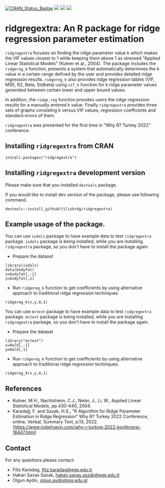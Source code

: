 [![CRAN_Status_Badge](http://www.r-pkg.org/badges/version/ridgregextra?color=green)](https://cran.r-project.org/package=ridgregextra)
[![](http://cranlogs.r-pkg.org/badges/grand-total/ridgregextra?color=green)](https://cran.r-project.org/package=ridgregextra)
[![](http://cranlogs.r-pkg.org/badges/ridgregextra?color=green)](https://cran.r-project.org/package=ridgregextra)
[![](http://cranlogs.r-pkg.org/badges/last-week/ridgregextra?color=green)](https://cran.r-project.org/package=ridgregextra)

# ridgregextra: An R package for ridge regression parameter estimation

`ridgregextra` focuses on finding the ridge parameter value k which makes the VIF values closest to 1 while keeping them above 1 as stressed "Applied Linear Statistical Models" (Kutner et al., 2004). The package includes the `ridgereg_k` function, presents a system that automatically determines the k value in a certain range defined by the user and provides detailed ridge regression results. `ridgereg_k` also provides ridge regression tables (VIF, MSE, R2, Beta, Stdbeta) using `vif_k` function for k ridge parameter values generated between certain lower and upper bound values. 

In addition, the `ridge_reg` function provides users the ridge regression results for a manually entered k value. Finally `ridgregextra` provides three sets of graphs consisting k versus VIF values,  regression coefficents and standard errors of them.

`ridgregextra` was presented for the first time in "Why R? Turkey 2022" conference.

## Installing `ridgregextra` from CRAN

```
install.packages("ridgregextra")
```


## Installing `ridgregextra` development version


Please make sure that you installed `devtools` package. 

If you would like to install dev version of the package, please use following command.


```
devtools::install_github(filizkrdg/ridgregextra)
```


## Example usage of the package.

You can use `isdals` package to have example data to test `ridgregextra` package. `isdals` package is being installed, while you are installing `ridgregextra` package, so you don't have to install the package again.

- Prepare the dataset  

```
library(isdals)
data(bodyfat)
x=bodyfat[,-1]
y=bodyfat[,1]
```  

- Run `ridgereg_k`  function to get coefficients by using alternative approach to traditional ridge regression techniques.

```
ridgereg_k(x,y,0,1)

```

You can use `mctest` package to have example data to test `ridgregextra` package. `mctest` package is being installed, while you are installing `ridgregextra` package, so you don't have to install the package again.

- Prepare the dataset  

```
library("mctest")
x=Hald[,-1]
y=Hald[,1]
```  

- Run `ridgereg_k` function to get coefficients by using alternative approach to traditional ridge regression techniques.

```
ridgereg_k(x,y,0,1)
```


## References

- Kutner, M.H., Nachtsheim, C.J., Neter, J., Li, W., Applied Linear Statistical Models, pp.430-440, 2004.
- Karadağ, F. and Sazak, H.S., “R Algorithm for Ridge Parameter Estimation in Ridge Regression” Why R? Turkey 2022 Conference, online, Verbal, Summary Text, p.13, 2022. (https://www.nobelyayin.com/why-r-turkiye-2022-konferansi-18447.html)

## Contact

For any questions please contact:

- Filiz Karadag, filiz.karadag@ege.edu.tr
- Hakan Savas Sazak, hakan.savas.sazak@ege.edu.tr
- Olgun Aydin, olgun.aydin@pg.edu.pl


